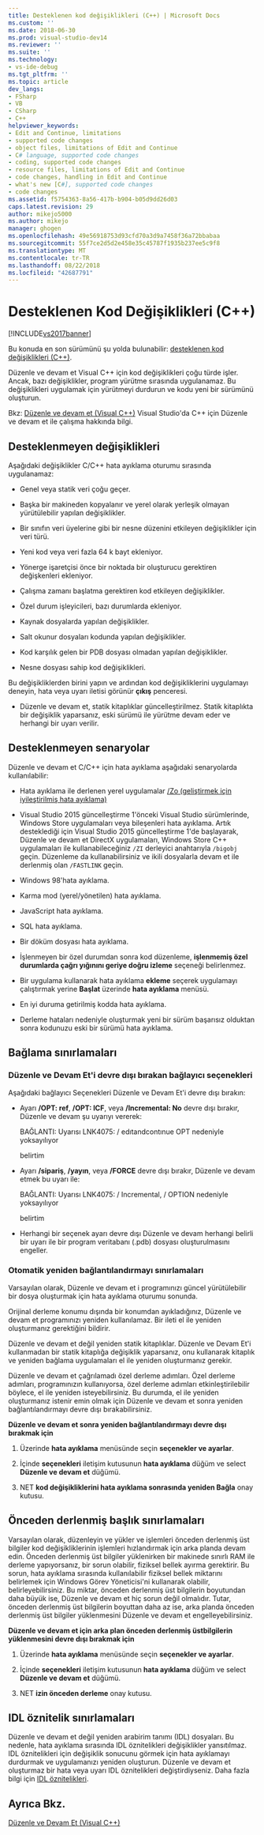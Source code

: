 ```yaml
---
title: Desteklenen kod değişiklikleri (C++) | Microsoft Docs
ms.custom: ''
ms.date: 2018-06-30
ms.prod: visual-studio-dev14
ms.reviewer: ''
ms.suite: ''
ms.technology:
- vs-ide-debug
ms.tgt_pltfrm: ''
ms.topic: article
dev_langs:
- FSharp
- VB
- CSharp
- C++
helpviewer_keywords:
- Edit and Continue, limitations
- supported code changes
- object files, limitations of Edit and Continue
- C# language, supported code changes
- coding, supported code changes
- resource files, limitations of Edit and Continue
- code changes, handling in Edit and Continue
- what's new [C#], supported code changes
- code changes
ms.assetid: f5754363-8a56-417b-b904-b05d9dd26d03
caps.latest.revision: 29
author: mikejo5000
ms.author: mikejo
manager: ghogen
ms.openlocfilehash: 49e56918753d93cfd70a3d9a7458f36a72bbabaa
ms.sourcegitcommit: 55f7ce2d5d2e458e35c45787f1935b237ee5c9f8
ms.translationtype: MT
ms.contentlocale: tr-TR
ms.lasthandoff: 08/22/2018
ms.locfileid: "42687791"
---
```

# <a name="supported-code-changes-c"></a>Desteklenen Kod Değişiklikleri (C++)
[!INCLUDE[vs2017banner](../includes/vs2017banner.md)]

Bu konuda en son sürümünü şu yolda bulunabilir: [desteklenen kod değişiklikleri (C++)](https://docs.microsoft.com/visualstudio/debugger/supported-code-changes-cpp).  
  
Düzenle ve devam et Visual C++ için kod değişiklikleri çoğu türde işler. Ancak, bazı değişiklikler, program yürütme sırasında uygulanamaz. Bu değişiklikleri uygulamak için yürütmeyi durdurun ve kodu yeni bir sürümünü oluşturun.  
  
 Bkz: [Düzenle ve devam et (Visual C++)](../debugger/edit-and-continue-visual-cpp.md) Visual Studio'da C++ için Düzenle ve devam et ile çalışma hakkında bilgi.  
  
##  <a name="BKMK_Unsupported_changes"></a> Desteklenmeyen değişiklikleri  
 Aşağıdaki değişiklikler C/C++ hata ayıklama oturumu sırasında uygulanamaz:  
  
-   Genel veya statik veri çoğu geçer.  
  
-   Başka bir makineden kopyalanır ve yerel olarak yerleşik olmayan yürütülebilir yapılan değişiklikler.  
  
-   Bir sınıfın veri üyelerine gibi bir nesne düzenini etkileyen değişiklikler için veri türü.  
  
-   Yeni kod veya veri fazla 64 k bayt ekleniyor.  
  
-   Yönerge işaretçisi önce bir noktada bir oluşturucu gerektiren değişkenleri ekleniyor.  
  
-   Çalışma zamanı başlatma gerektiren kod etkileyen değişiklikler.  
  
-   Özel durum işleyicileri, bazı durumlarda ekleniyor.  
  
-   Kaynak dosyalarda yapılan değişiklikler.  
  
-   Salt okunur dosyaları kodunda yapılan değişiklikler.  
  
-   Kod karşılık gelen bir PDB dosyası olmadan yapılan değişiklikler.  
  
-   Nesne dosyası sahip kod değişiklikleri.  
  
 Bu değişikliklerden birini yapın ve ardından kod değişikliklerini uygulamayı deneyin, hata veya uyarı iletisi görünür **çıkış** penceresi.  
  
-   Düzenle ve devam et, statik kitaplıklar güncelleştirilmez. Statik kitaplıkta bir değişiklik yaparsanız, eski sürümü ile yürütme devam eder ve herhangi bir uyarı verilir.  
  
##  <a name="BKMK_Unsupported_scenarios"></a> Desteklenmeyen senaryolar  
 Düzenle ve devam et C/C++ için hata ayıklama aşağıdaki senaryolarda kullanılabilir:  
  
-   Hata ayıklama ile derlenen yerel uygulamalar [/Zo (geliştirmek için iyileştirilmiş hata ayıklama)](http://msdn.microsoft.com/library/eea8d89a-7fe0-4fe1-86b2-7689bbebbd7f)  
  
-   Visual Studio 2015 güncelleştirme 1'önceki Visual Studio sürümlerinde, Windows Store uygulamaları veya bileşenleri hata ayıklama. Artık desteklediği için Visual Studio 2015 güncelleştirme 1'de başlayarak, Düzenle ve devam et DirectX uygulamaları, Windows Store C++ uygulamaları ile kullanabileceğiniz `/ZI` derleyici anahtarıyla `/bigobj` geçin. Düzenleme da kullanabilirsiniz ve ikili dosyalarla devam et ile derlenmiş olan `/FASTLINK` geçin.  
  
-   Windows 98'hata ayıklama.  
  
-   Karma mod (yerel/yönetilen) hata ayıklama.  
  
-   JavaScript hata ayıklama.  
  
-   SQL hata ayıklama.  
  
-   Bir döküm dosyası hata ayıklama.  
  
-   İşlenmeyen bir özel durumdan sonra kod düzenleme, **işlenmemiş özel durumlarda çağrı yığınını geriye doğru izleme** seçeneği belirlenmez.  
  
-   Bir uygulama kullanarak hata ayıklama **ekleme** seçerek uygulamayı çalıştırmak yerine **Başlat** üzerinde **hata ayıklama** menüsü.  
  
-   En iyi duruma getirilmiş kodda hata ayıklama.  
  
-   Derleme hataları nedeniyle oluşturmak yeni bir sürüm başarısız olduktan sonra kodunuzu eski bir sürümü hata ayıklama.  
  
##  <a name="BKMK_Linking_limitations"></a> Bağlama sınırlamaları  
  
###  <a name="BKMK_Linker_options_that_disable_Edit_and_Continue"></a> Düzenle ve Devam Et'i devre dışı bırakan bağlayıcı seçenekleri  
 Aşağıdaki bağlayıcı Seçenekleri Düzenle ve Devam Et'i devre dışı bırakın:  
  
-   Ayarı **/OPT: ref**, **/OPT: ICF**, veya **/Incremental: No** devre dışı bırakır, Düzenle ve devam şu uyarıyı vererek:  
  
     BAĞLANTI: Uyarısı LNK4075: / edıtandcontınue OPT nedeniyle yoksayılıyor  
  
     belirtim  
  
-   Ayarı **/sipariş**, **/yayın**, veya **/FORCE** devre dışı bırakır, Düzenle ve devam etmek bu uyarı ile:  
  
     BAĞLANTI: Uyarısı LNK4075: / Incremental, / OPTION nedeniyle yoksayılıyor  
  
     belirtim  
  
-   Herhangi bir seçenek ayarı devre dışı Düzenle ve devam herhangi belirli bir uyarı ile bir program veritabanı (.pdb) dosyası oluşturulmasını engeller.  
  
###  <a name="BKMK_Auto_relinking_limitations"></a> Otomatik yeniden bağlantılandırmayı sınırlamaları  
 Varsayılan olarak, Düzenle ve devam et i programınızı güncel yürütülebilir bir dosya oluşturmak için hata ayıklama oturumu sonunda.  
  
 Orijinal derleme konumu dışında bir konumdan ayıkladığınız, Düzenle ve devam et programınızı yeniden kullanılamaz. Bir ileti el ile yeniden oluşturmanız gerektiğini bildirir.  
  
 Düzenle ve devam et değil yeniden statik kitaplıklar. Düzenle ve Devam Et'i kullanmadan bir statik kitaplığa değişiklik yaparsanız, onu kullanarak kitaplık ve yeniden bağlama uygulamaları el ile yeniden oluşturmanız gerekir.  
  
 Düzenle ve devam et çağrılamadı özel derleme adımları. Özel derleme adımları, programınızın kullanıyorsa, özel derleme adımları etkinleştirilebilir böylece, el ile yeniden isteyebilirsiniz. Bu durumda, el ile yeniden oluşturmanız istenir emin olmak için Düzenle ve devam et sonra yeniden bağlantılandırmayı devre dışı bırakabilirsiniz.  
  
 **Düzenle ve devam et sonra yeniden bağlantılandırmayı devre dışı bırakmak için**  
  
1.  Üzerinde **hata ayıklama** menüsünde seçin **seçenekler ve ayarlar**.  
  
2.  İçinde **seçenekleri** iletişim kutusunun **hata ayıklama** düğüm ve select **Düzenle ve devam et** düğümü.  
  
3.  NET **kod değişikliklerini hata ayıklama sonrasında yeniden Bağla** onay kutusu.  
  
##  <a name="BKMK_Precompiled_Header_Limitations"></a> Önceden derlenmiş başlık sınırlamaları  
 Varsayılan olarak, düzenleyin ve yükler ve işlemleri önceden derlenmiş üst bilgiler kod değişikliklerinin işlemleri hızlandırmak için arka planda devam edin. Önceden derlenmiş üst bilgiler yüklenirken bir makinede sınırlı RAM ile derleme yapıyorsanız, bir sorun olabilir, fiziksel bellek ayırma gerektirir. Bu sorun, hata ayıklama sırasında kullanılabilir fiziksel bellek miktarını belirlemek için Windows Görev Yöneticisi'ni kullanarak olabilir, belirleyebilirsiniz. Bu miktar, önceden derlenmiş üst bilgilerin boyutundan daha büyük ise, Düzenle ve devam et hiç sorun değil olmalıdır. Tutar, önceden derlenmiş üst bilgilerin boyuttan daha az ise, arka planda önceden derlenmiş üst bilgiler yüklenmesini Düzenle ve devam et engelleyebilirsiniz.  
  
 **Düzenle ve devam et için arka plan önceden derlenmiş üstbilgilerin yüklenmesini devre dışı bırakmak için**  
  
1.  Üzerinde **hata ayıklama** menüsünde seçin **seçenekler ve ayarlar**.  
  
2.  İçinde **seçenekleri** iletişim kutusunun **hata ayıklama** düğüm ve select **Düzenle ve devam et** düğümü.  
  
3.  NET **izin önceden derleme** onay kutusu.  
  
##  <a name="BKMK_IDL_Attribute_Limitations"></a> IDL öznitelik sınırlamaları  
 Düzenle ve devam et değil yeniden arabirim tanımı (IDL) dosyaları. Bu nedenle, hata ayıklama sırasında IDL öznitelikleri değişiklikler yansıtılmaz. IDL öznitelikleri için değişiklik sonucunu görmek için hata ayıklamayı durdurmak ve uygulamanızı yeniden oluşturun. Düzenle ve devam et oluşturmaz bir hata veya uyarı IDL öznitelikleri değiştirdiyseniz. Daha fazla bilgi için [IDL öznitelikleri](http://msdn.microsoft.com/library/04c596f4-c97b-4952-8053-316678b1d0b6).  
  
## <a name="see-also"></a>Ayrıca Bkz.  
 [Düzenle ve Devam Et (Visual C++)](../debugger/edit-and-continue-visual-cpp.md)



